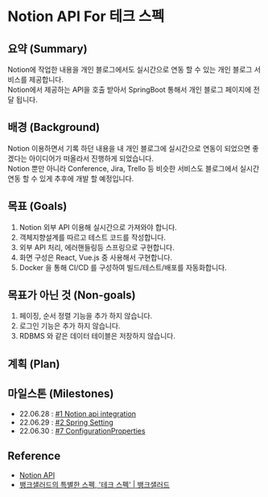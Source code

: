 # Notion API For 테크 스펙

## 요약 (Summary)
Notion에 작업한 내용을 개인 블로그에서도 실시간으로 연동 할 수 있는 개인 블로그 서비스를 제공합니다.  
Notion에서 제공하는 API을 호출 받아서 SpringBoot 통해서 개인 블로그 페이지에 전달 됩니다.

## 배경 (Background)
Notion 이용하면서 기록 하던 내용을 내 개인 블로그에 실시간으로 연동이 되었으면 좋겠다는 아이디어가 떠올라서 진행하게 되었습니다.  
Notion 뿐만 아니라 Conference, Jira, Trello 등 비슷한 서비스도 블로그에서 실시간 연동 할 수 있게 추후에 개발 할 예정입니다.

## 목표 (Goals)
1. Notion 외부 API 이용해 실시간으로 가져와야 합니다.
2. 객체지향설계를 따르고 테스트 코드를 작성합니다.
3. 외부 API 처리, 에러핸들링등 스프링으로 구현합니다.
4. 화면 구성은 React, Vue.js 중 사용해서 구현합니다.
5. Docker 을 통해 CI/CD 를 구성하여 빌드/테스트/배포를 자동화합니다.

## 목표가 아닌 것 (Non-goals)
1. 페이징, 순서 정렬 기능을 추가 하지 않습니다.
2. 로그인 기능은 추가 하지 않습니다.
3. RDBMS 와 같은 데이터 테이블은 저장하지 않습니다.

## 계획 (Plan)



## 마일스톤 (Milestones)
* 22.06.28 : [#1 Notion api integration](https://developers.notion.com/)
* 22.06.29 : [#2 Spring Setting](https://github.com/jihwooon/Notion-API/issues/2#issue-1287130706)
* 22.06.30 : [#7 ConfigurationProperties](https://github.com/jihwooon/Notion-API/issues/7)

## Reference
* [Notion API](https://developers.notion.com/)
* [뱅크샐러드의 특별한 스펙, '테크 스펙' | 뱅크샐러드](https://blog.banksalad.com/tech/we-work-by-tech-spec/)
